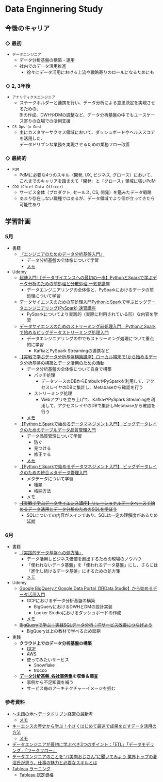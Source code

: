 # Data Enginnering Study

## 今後のキャリア
### ◇ 最初
* `データエンジニア`
    * データ分析基盤の構築・運用
    * 社内でのデータ活用推進
        * 徐々にデータ活用における上流や戦略寄りのロールになるためにも

### ◇ 2, 3年後
* `アナリティクスエンジニア`
    * ステークホルダーと連携を行い、データ分析による意思決定を実現させるための、<br>
      BIの作成、DWHやDMの調整など、データ分析基盤の中でもユースケース寄りの立場での活用支援
* `CS Ops（x Oos）`
    * 主にカスタマーサクセス領域において、ダッシュボードやヘルススコアを活用した、<br>
      データドリブンな業務を実現させるための業務フロー改善

### ◇ 最終的
* `PdM`
    * PdMに必要な4つのスキル（開発, UX, ビジネス, グロース）において、<br>
      これまでのキャリアを踏まえて「開発」と「グロース」領域に強いPdM
* `CDO（Chief Data Officer）`
    * サービス全体（プロダクト, セールス, CS, 開発）を鑑みたデータ戦略
    * あまり存在しない職種ではあるが、データ領域でより個が立ってきたら可能性あり

## 学習計画
### 5月
* 書籍
    * [『エンジニアのためのデータ分析基盤入門』](https://amzn.asia/d/0yDiDoo)
        * データ分析基盤の全体像について学習
        * [メモ](./%E3%82%A8%E3%83%B3%E3%82%B8%E3%83%8B%E3%82%A2%E3%81%AE%E3%81%9F%E3%82%81%E3%81%AE%E3%83%87%E3%83%BC%E3%82%BF%E5%88%86%E6%9E%90%E5%9F%BA%E7%9B%A4%E5%85%A5%E9%96%80.md)
* Udemy
    * [超速入門!【データサイエンスへの最初の一歩】PythonとSparkで学ぶデータ分析のための前処理と分散処理 一気見講座](https://www.udemy.com/course/spark-python-crush-course/)
        * データエンジニアリングの全体像と、PySparkにおけるデータの前処理について学習
    * [データサイエンスのための前処理入門PythonとSparkで学ぶビッグデータエンジニアリング(PySpark) 速習講座](https://www.udemy.com/course/python-spark-pyspark/)
        * PySparkについてより実践的（実際に利用されている形）な内容を学習
    * [データサイエンスのためのストリーミング前処理入門　PythonとSparkで始めるビッグデータストリーミング処理入門](https://www.udemy.com/course/python-spark-streaming/) 
        * データエンジニアリングの中でもストリーミング処理について重点的に学習
            * KafkaとPySpark Streamingの連携など
    * [【実戦で学ぶデータ分析基盤構築講座】ローカル端末で1から始めるデータ分析基盤の構築とデータ活用のための活動](https://www.udemy.com/course/dataplatform_local/)
        * データ分析基盤の全体像について自身で構築
            * バッチ処理
                * データソースのDBからEmbulkやPySparkを利用して、アクセスレイヤのDBに集計し、Metabaseから確認を行う
            * ストリーミング処理
                * Webアプリを立ち上げて、KafkaやPySpark Streamingを利用して、アクセスレイヤのDBで集計しMetabaseから確認を行う
        * [メモ](./%E3%80%90%E5%AE%9F%E6%88%A6%E3%81%A7%E5%AD%A6%E3%81%B6%E3%83%87%E3%83%BC%E3%82%BF%E5%88%86%E6%9E%90%E5%9F%BA%E7%9B%A4%E6%A7%8B%E7%AF%89%E8%AC%9B%E5%BA%A7%E3%80%91%E3%83%AD%E3%83%BC%E3%82%AB%E3%83%AB%E7%AB%AF%E6%9C%AB%E3%81%A71%E3%81%8B%E3%82%89%E5%A7%8B%E3%82%81%E3%82%8B%E3%83%87%E3%83%BC%E3%82%BF%E5%88%86%E6%9E%90%E5%9F%BA%E7%9B%A4%E3%81%AE%E6%A7%8B%E7%AF%89%E3%81%A8%E3%83%87%E3%83%BC%E3%82%BF%E6%B4%BB%E7%94%A8%E3%81%AE%E3%81%9F%E3%82%81%E3%81%AE%E6%B4%BB%E5%8B%95.md)
    * [【PythonとSparkで始めるデータマネジメント入門】 ビッグデータレイクのためのテーブルデータ品質管理入門](https://www.udemy.com/course/python-spark-data-quality/)
        * データ品質管理について学習
            * 防ぐ
            * 見つける
            * 修正する
        * [メモ](./%E3%80%90Python%E3%81%A8Spark%E3%81%A7%E5%A7%8B%E3%82%81%E3%82%8B%E3%83%87%E3%83%BC%E3%82%BF%E3%83%9E%E3%83%8D%E3%82%B8%E3%83%A1%E3%83%B3%E3%83%88%E5%85%A5%E9%96%80%E3%80%91%20%E3%83%93%E3%83%83%E3%82%B0%E3%83%87%E3%83%BC%E3%82%BF%E3%83%AC%E3%82%A4%E3%82%AF%E3%81%AE%E3%81%9F%E3%82%81%E3%81%AE%E3%83%86%E3%83%BC%E3%83%96%E3%83%AB%E3%83%87%E3%83%BC%E3%82%BF%E5%93%81%E8%B3%AA%E7%AE%A1%E7%90%86%E5%85%A5%E9%96%80.md)
    * [【PythonとSparkで始めるデータマネジメント入門】 ビッグデータレイクのための統合メタデータ管理入門](https://www.udemy.com/course/datamanagement-spark-metadata/)
        * メタデータについて学習
            * 種類
            * 格納方法
        * [メモ](./%E3%80%90Python%E3%81%A8Spark%E3%81%A7%E5%A7%8B%E3%82%81%E3%82%8B%E3%83%87%E3%83%BC%E3%82%BF%E3%83%9E%E3%83%8D%E3%82%B8%E3%83%A1%E3%83%B3%E3%83%88%E5%85%A5%E9%96%80%E3%80%91%20%E3%83%93%E3%83%83%E3%82%B0%E3%83%87%E3%83%BC%E3%82%BF%E3%83%AC%E3%82%A4%E3%82%AF%E3%81%AE%E3%81%9F%E3%82%81%E3%81%AE%E7%B5%B1%E5%90%88%E3%83%A1%E3%82%BF%E3%83%87%E3%83%BC%E3%82%BF%E7%AE%A1%E7%90%86%E5%85%A5%E9%96%80.md)
    * ~~[【実戦で学ぶデータサイエンス講座】リレーショナルデータベースで始めるデータ活用とデータ分析のためのSQLを学ぼう](https://www.udemy.com/course/business_sql/)~~
        * SQLについての内容がメインであり、SQLは一定の理解度があるため延期

### 6月
* 書籍
    * [『実践的データ基盤への処方箋』](https://amzn.asia/d/7FBkI6V)
        * データ活用しビジネス価値を創出するための現場のノウハウ
        * 「使われないデータ基盤」を「使われるデータ基盤」にし、さらには「進化し続けるデータ基盤」にするための処方箋
        * [メモ](./%E5%AE%9F%E8%B7%B5%E7%9A%84%E3%83%87%E3%83%BC%E3%82%BF%E5%9F%BA%E7%9B%A4%E3%81%B8%E3%81%AE%E5%87%A6%E6%96%B9%E7%AE%8B.md)
* Udemy
    * [Google BigQueryとGoogle Data Portal【旧Data Studio】から始めるデータ活用入門](https://www.udemy.com/course/bigquery_dataportal_basic/)
        * GCPにおけるデータ分析基盤の構築
            * BigQueryにおけるDWHとDMの設計実装
            * Looker Studioにおけるダッシュボードの作成
        * [メモ](./Google%20BigQuery%E3%81%A8Google%20Data%20Portal%E3%80%90%E6%97%A7Data%20Studio%E3%80%91%E3%81%8B%E3%82%89%E5%A7%8B%E3%82%81%E3%82%8B%E3%83%87%E3%83%BC%E3%82%BF%E6%B4%BB%E7%94%A8%E5%85%A5%E9%96%80.md)
    * ~~[BigQueryで学ぶ！実践SQLデータ分析：ITサービス改善につなげよう](https://www.udemy.com/course/bq-sql-analysis/)~~
        * BigQueryは上の教材で学べるため延期
* 実践
    * **クラウド上でのデータ分析基盤の構築**
        * [GCP](./Practice/gcp.md)
        * [AWS](./Practice/aws.md)
        * 使ってみたいサービス
            * Snowflake
            * trocco
    * **[データ分析基盤_各社事例集](https://docs.google.com/document/d/1DYD324wwbWTu5QFk93WcG7pb18XCNw561MBtwO_mVBo/edit?usp=sharing)を収集＆調査**
        * 事例から不足知識を補う
        * サービス毎のアーキテクチャーイメージを掴む

### 参考資料
* [〜未踏の地〜データドリブン経営の最新考](https://blog.trocco.io/event/business_and_data_newspicks_20230530)
    * [メモ](./%E3%80%9C%E6%9C%AA%E8%B8%8F%E3%81%AE%E5%9C%B0%E3%80%9C%E3%83%87%E3%83%BC%E3%82%BF%E3%83%89%E3%83%AA%E3%83%96%E3%83%B3%E7%B5%8C%E5%96%B6%E3%81%AE%E6%9C%80%E6%96%B0%E8%80%83.md)
* [キーエンスの歴史から学ぶ！小さくはじめて最速で成果をだすデータ活用の方法](https://blog.trocco.io/seminar/keyence_quick-win_20230613)
    * [メモ](./%E3%80%8E%E3%82%AD%E3%83%BC%E3%82%A8%E3%83%B3%E3%82%B9%E3%81%AE%E6%AD%B4%E5%8F%B2%E3%81%8B%E3%82%89%E5%AD%A6%E3%81%B6%EF%BC%81%E5%B0%8F%E3%81%95%E3%81%8F%E3%81%AF%E3%81%98%E3%82%81%E3%81%A6.md)
* [データエンジニアが最初に学ぶべき3つのポイント：「ETL」「データモデリング」「ワークフロー」](https://gihyo.jp/article/2023/06/3things-data-engineer-should-learn-first)
* [データエンジニアのことを“バ美肉おじさん”に聞いてみよう
業界トップの菱沼氏が思う、仕事の魅力と必要なスキルとは](https://logmi.jp/tech/articles/328753)
* [Tableau ラーニング](https://www.tableau.com/ja-jp/learn)
    * [Tableau 認定資格](https://www.tableau.com/ja-jp/learn/certification)